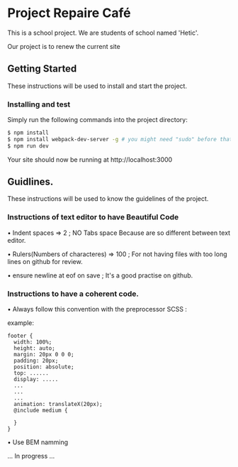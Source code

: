 # Project Repaire Café

This is a school project. We are students of school named 'Hetic'.

Our project is to renew the current site

## Getting Started

These instructions will be used to install and start the project.

### Installing and test

Simply run the following commands into the project directory:
```sh
$ npm install
$ npm install webpack-dev-server -g # you might need "sudo" before that if you get an error
$ npm run dev
```
Your site should now be running at http://localhost:3000


## Guidlines.

These instructions will be used to know the guidelines of the project.

### Instructions of text editor to have Beautiful Code

• Indent spaces => 2 ; NO Tabs space Because are so different between text editor.

• Rulers(Numbers of characteres) => 100 ; For not having files with too long lines on github for review.

• ensure newline at eof on save ; It's a good practise on github.


### Instructions to have a coherent code.

• Always follow this convention with the preprocessor SCSS :

example:
```
footer {
  width: 100%;
  height: auto;
  margin: 20px 0 0 0;
  padding: 20px;
  position: absolute;
  top: ......
  display: .....
  ...
  ...
  ...
  animation: translateX(20px);
  @include medium {

  }
}
```

• Use BEM namming

... In progress ...
